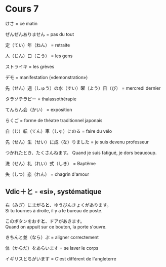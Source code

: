 Cours 7
=========

けさ = ce matin

ぜんぜんありません = pas du tout

定（てい）年（ねん） = retraite

人（じん）口（こう） = les gens

ストライキ = les grèves

デモ = manifestation («demonstration»)

先（せん）週（しゅう）の水（すい）曜（よう）日（び） = mercredi dernier

タラソテラピー = thalassothérapie

てんらん会（かい） = exposition

らくご = forme de théatre traditionnel japonais

自（じ）転（てん）車（しゃ）にのる = faire du vélo

先（せん）生（せい）に成（な）りました = je suis devenu professeur

つかれたとき、たくさんねます。 Quand je suis fatigué, je dors beaucoup.

洗（せん）礼（れい）式（しき） = Baptême

失（しつ）恋（れん） = chagrin d'amour

Vdic＋と - «si», systématique
-----------------------------

右（みぎ）にまがる**と**、ゆうびんきょくがあります。  
Si tu tournes à droite, il y a le bureau de poste.

このボタンをおす**と**、ドアがあきます。  
Quand on appuit sur ce bouton, la porte s'ouvre.

きちんと並（なら）ぶ = aligner correctement

体（からだ）をあらいます = se laver le corps

イギリスとちがいます = C'est différent de l'angleterre